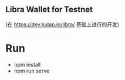 ## Libra Wallet for Testnet

(在 https://dev.kulap.io/libra/ 基础上进行的开发)


# Run
-   npm install
-   npm run serve
